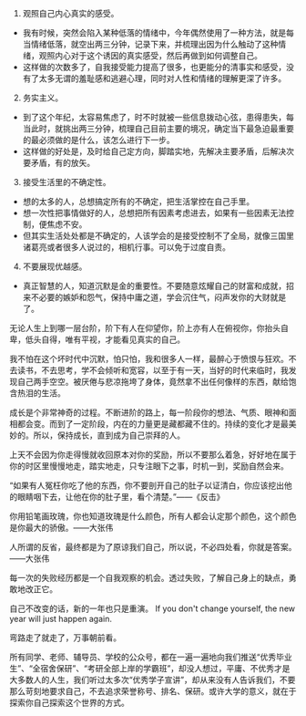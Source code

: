 1. 观照自己内心真实的感受。
- 我有时候，突然会陷入某种低落的情绪中，今年偶然使用了一种方法，就是每当情绪低落，就空出两三分钟，记录下来，并梳理出因为什么触动了这种情绪，观照内心对于这个诱因的真实感受，然后再做到如何调整自己。
- 这样做的次数多了，自我接受能力提高了很多，也更能分的清事实和感受，没有了太多无谓的羞耻感和逃避心理，同时对人性和情绪的理解更深了许多。

2. 务实主义。
- 到了这个年纪，太容易焦虑了，时不时就被一些信息拨动心弦，患得患失，每当此时，就挑出两三分钟，梳理自己目前主要的境况，确定当下最急迫最重要的最必须做的是什么，该怎么进行下一步。
- 这样做的好处是，及时给自己定方向，脚踏实地，先解决主要矛盾，后解决次要矛盾，有的放矢。

3. 接受生活里的不确定性。
- 想的太多的人，总想搞定所有的不确定，把生活掌控在自己手里。
- 想一次性把事情做好的人，总想把所有因素考虑进去，如果有一些因素无法控制，便焦虑不安。
- 但其实生活处处都是不确定的，人该学会的是接受控制不了全局，就像三国里诸葛亮或者很多人说过的，相机行事。可以免于过度自责。

4. 不要展现优越感。
- 真正智慧的人，知道沉默是金的重要性。不要随意炫耀自己的财富和成就，招来不必要的嫉妒和怨气，保持中庸之道，学会沉住气，闷声发你的大财就是了。

无论人生上到哪一层台阶，阶下有人在仰望你，阶上亦有人在俯视你，你抬头自卑，低头自得，唯有平视，才能看见真实的自己。

我不怕在这个坏时代中沉默，怕只怕，我和很多人一样，最醉心于愤恨与狂欢。不去读书，不去思考，学不会倾听和宽容，以至于有一天，当好的时代来临时，我发现自己两手空空。被厌倦与悲凉拖垮了身体，竟然拿不出任何像样的东西，献给饱含热泪的生活。

成长是个非常神奇的过程。不断进阶的路上，每一阶段你的想法、气质、眼神和面相都会变。而到了一定阶段，内在的力量更是藏都藏不住的。持续的变化才是最美妙的。所以，保持成长，直到成为自己崇拜的人。

上天不会因为你走得慢就收回原本对你的奖励，所以不要那么着急，好好地在属于你的时区里慢慢地走，踏实地走，只专注眼下之事，时机一到，奖励自然会来。

“如果有人冤枉你吃了他的东西，你不要剖开自己的肚子以证清白，你应该挖出他的眼睛咽下去，让他在你的肚子里，看个清楚。”——《反击》

你用铅笔画玫瑰，你也知道玫瑰是什么颜色，所有人都会认定那个颜色，这个颜色是你最大的骄傲。——大张伟

人所谓的反省，最终都是为了原谅我们自己，所以说，不必四处看，你就是答案。——大张伟

每一次的失败经历都是一个自我观察的机会。透过失败，了解自己身上的缺点，勇敢地改正它。

自己不改变的话，新的一年也只是重演。
If you don't change yourself, the new year will just happen again.

弯路走了就走了，万事朝前看。

所有同学、老师、辅导员、学校的公众号，都在一遍一遍地向我们推送“优秀毕业生”、“全宿舍保研”、“考研全部上岸的学霸班”，却没人想过，平庸、不优秀才是大多数人的人生，我们听过太多次“优秀学子宣讲”，却从来没有人告诉我们，不要那么苛刻地要求自己，不去追求荣誉称号、排名、保研。或许大学的意义，就在于探索你自己探索这个世界的方式。